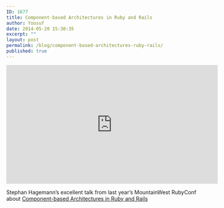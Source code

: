 ```yaml
---
ID: 1677
title: Component-based Architectures in Ruby and Rails
author: Yoosuf
date: 2014-05-20 15:30:35
excerpt: ""
layout: post
permalink: /blog/component-based-architectures-ruby-rails/
published: true
---
```

<iframe width="560" height="315" src="https://www.youtube.com/embed/-54SDanDC00" frameborder="0" allowfullscreen></iframe>

Stephan Hagemann’s excellent talk from last year’s MountainWest RubyConf about [Component-based Architectures in Ruby and Rails](http://www.confreaks.com/videos/2350-mwrc2013-component-based-architectures-in-ruby-and-rails)
